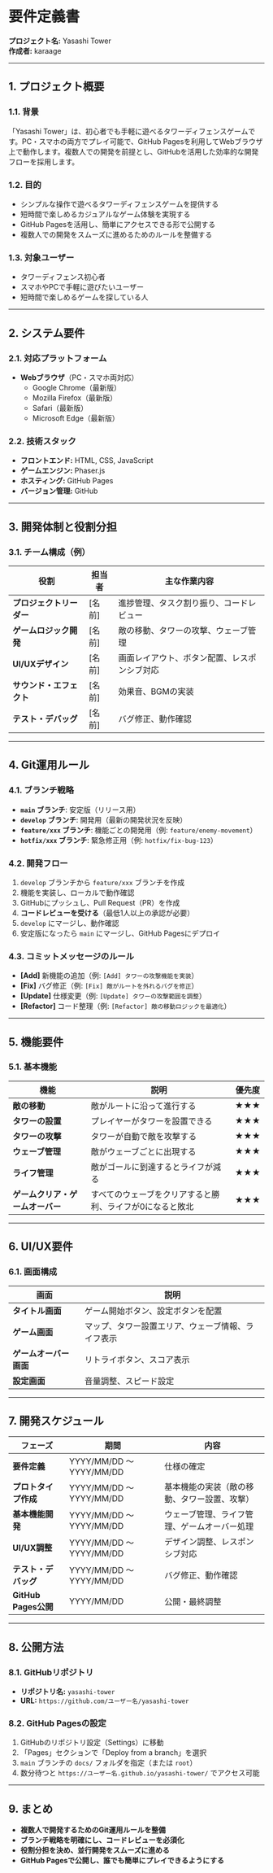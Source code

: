 # **要件定義書**  
**プロジェクト名:** Yasashi Tower  
**作成者:** karaage  

---

## **1. プロジェクト概要**  
### **1.1. 背景**  
「Yasashi Tower」は、初心者でも手軽に遊べるタワーディフェンスゲームです。PC・スマホの両方でプレイ可能で、GitHub Pagesを利用してWebブラウザ上で動作します。複数人での開発を前提とし、GitHubを活用した効率的な開発フローを採用します。  

### **1.2. 目的**  
- シンプルな操作で遊べるタワーディフェンスゲームを提供する  
- 短時間で楽しめるカジュアルなゲーム体験を実現する  
- GitHub Pagesを活用し、簡単にアクセスできる形で公開する  
- 複数人での開発をスムーズに進めるためのルールを整備する  

### **1.3. 対象ユーザー**  
- タワーディフェンス初心者  
- スマホやPCで手軽に遊びたいユーザー  
- 短時間で楽しめるゲームを探している人  

---

## **2. システム要件**  
### **2.1. 対応プラットフォーム**  
- **Webブラウザ**（PC・スマホ両対応）  
  - Google Chrome（最新版）  
  - Mozilla Firefox（最新版）  
  - Safari（最新版）  
  - Microsoft Edge（最新版）  

### **2.2. 技術スタック**  
- **フロントエンド:** HTML, CSS, JavaScript  
- **ゲームエンジン:** Phaser.js  
- **ホスティング:** GitHub Pages  
- **バージョン管理:** GitHub  

---

## **3. 開発体制と役割分担**  
### **3.1. チーム構成（例）**  
| 役割 | 担当者 | 主な作業内容 |
|------|------|------|
| **プロジェクトリーダー** | [名前] | 進捗管理、タスク割り振り、コードレビュー |
| **ゲームロジック開発** | [名前] | 敵の移動、タワーの攻撃、ウェーブ管理 |
| **UI/UXデザイン** | [名前] | 画面レイアウト、ボタン配置、レスポンシブ対応 |
| **サウンド・エフェクト** | [名前] | 効果音、BGMの実装 |
| **テスト・デバッグ** | [名前] | バグ修正、動作確認 |

---

## **4. Git運用ルール**  
### **4.1. ブランチ戦略**  
- **`main` ブランチ**: 安定版（リリース用）  
- **`develop` ブランチ**: 開発用（最新の開発状況を反映）  
- **`feature/xxx` ブランチ**: 機能ごとの開発用（例: `feature/enemy-movement`）  
- **`hotfix/xxx` ブランチ**: 緊急修正用（例: `hotfix/fix-bug-123`）  

### **4.2. 開発フロー**  
1. `develop` ブランチから `feature/xxx` ブランチを作成  
2. 機能を実装し、ローカルで動作確認  
3. GitHubにプッシュし、Pull Request（PR）を作成  
4. **コードレビューを受ける**（最低1人以上の承認が必要）  
5. `develop` にマージし、動作確認  
6. 安定版になったら `main` にマージし、GitHub Pagesにデプロイ  

### **4.3. コミットメッセージのルール**  
- **[Add]** 新機能の追加（例: `[Add] タワーの攻撃機能を実装`）  
- **[Fix]** バグ修正（例: `[Fix] 敵がルートを外れるバグを修正`）  
- **[Update]** 仕様変更（例: `[Update] タワーの攻撃範囲を調整`）  
- **[Refactor]** コード整理（例: `[Refactor] 敵の移動ロジックを最適化`）  

---

## **5. 機能要件**  
### **5.1. 基本機能**  
| 機能 | 説明 | 優先度 |
|------|------|------|
| **敵の移動** | 敵がルートに沿って進行する | ★★★ |
| **タワーの設置** | プレイヤーがタワーを設置できる | ★★★ |
| **タワーの攻撃** | タワーが自動で敵を攻撃する | ★★★ |
| **ウェーブ管理** | 敵がウェーブごとに出現する | ★★★ |
| **ライフ管理** | 敵がゴールに到達するとライフが減る | ★★★ |
| **ゲームクリア・ゲームオーバー** | すべてのウェーブをクリアすると勝利、ライフが0になると敗北 | ★★★ |

---

## **6. UI/UX要件**  
### **6.1. 画面構成**  
| 画面 | 説明 |
|------|------|
| **タイトル画面** | ゲーム開始ボタン、設定ボタンを配置 |
| **ゲーム画面** | マップ、タワー設置エリア、ウェーブ情報、ライフ表示 |
| **ゲームオーバー画面** | リトライボタン、スコア表示 |
| **設定画面** | 音量調整、スピード設定 |

---

## **7. 開発スケジュール**  
| フェーズ | 期間 | 内容 |
|----------|------|------|
| **要件定義** | YYYY/MM/DD ～ YYYY/MM/DD | 仕様の確定 |
| **プロトタイプ作成** | YYYY/MM/DD ～ YYYY/MM/DD | 基本機能の実装（敵の移動、タワー設置、攻撃） |
| **基本機能開発** | YYYY/MM/DD ～ YYYY/MM/DD | ウェーブ管理、ライフ管理、ゲームオーバー処理 |
| **UI/UX調整** | YYYY/MM/DD ～ YYYY/MM/DD | デザイン調整、レスポンシブ対応 |
| **テスト・デバッグ** | YYYY/MM/DD ～ YYYY/MM/DD | バグ修正、動作確認 |
| **GitHub Pages公開** | YYYY/MM/DD | 公開・最終調整 |

---

## **8. 公開方法**  
### **8.1. GitHubリポジトリ**  
- **リポジトリ名:** `yasashi-tower`  
- **URL:** `https://github.com/ユーザー名/yasashi-tower`  

### **8.2. GitHub Pagesの設定**  
1. GitHubのリポジトリ設定（Settings）に移動  
2. 「Pages」セクションで「Deploy from a branch」を選択  
3. `main` ブランチの `docs/` フォルダを指定（または `root`）  
4. 数分待つと `https://ユーザー名.github.io/yasashi-tower/` でアクセス可能  

---

## **9. まとめ**
- **複数人で開発するためのGit運用ルールを整備**  
- **ブランチ戦略を明確にし、コードレビューを必須化**  
- **役割分担を決め、並行開発をスムーズに進める**  
- **GitHub Pagesで公開し、誰でも簡単にプレイできるようにする**  
